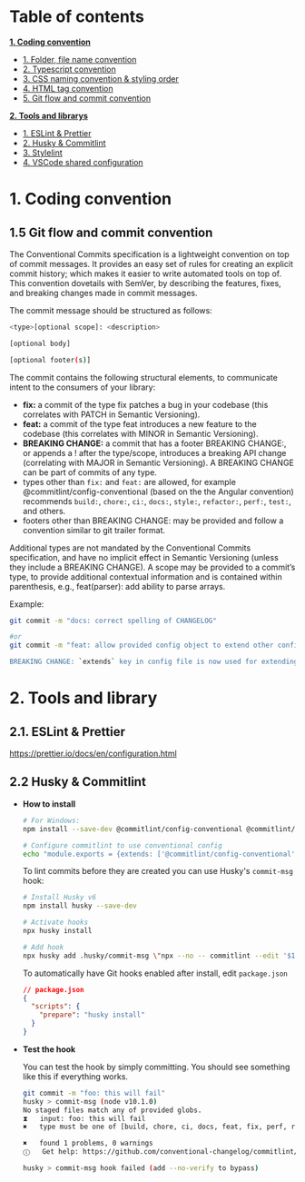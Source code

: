 # Table of contents

[**1. Coding convention**]()

- [1. Folder, file name convention]()
- [2. Typescript convention]()
- [3. CSS naming convention & styling order]()
- [4. HTML tag convention]()
- [5. Git flow and commit convention]()

[**2. Tools and librarys**]()

- [1. ESLint & Prettier]()
- [2. Husky & Commitlint]()
- [3. Stylelint]()
- [4. VSCode shared configuration]()

# **1. Coding convention**

## **1.5 Git flow and commit convention**

The Conventional Commits specification is a lightweight convention on top of commit messages. It provides an easy set of rules for creating an explicit commit history; which makes it easier to write automated tools on top of. This convention dovetails with SemVer, by describing the features, fixes, and breaking changes made in commit messages.

The commit message should be structured as follows:

```bash
<type>[optional scope]: <description>

[optional body]

[optional footer(s)]
```

The commit contains the following structural elements, to communicate intent to the consumers of your library:

- **fix:** a commit of the type fix patches a bug in your codebase (this correlates with PATCH in Semantic Versioning).
- **feat:** a commit of the type feat introduces a new feature to the codebase (this correlates with MINOR in Semantic Versioning).
- **BREAKING CHANGE:** a commit that has a footer BREAKING CHANGE:, or appends a ! after the type/scope, introduces a breaking API change (correlating with MAJOR in Semantic Versioning). A BREAKING CHANGE can be part of commits of any type.
- types other than `fix:` and `feat:` are allowed, for example @commitlint/config-conventional (based on the the Angular convention) recommends `build:`, `chore:`, `ci:`, `docs:`, `style:`, `refactor:`, `perf:`, `test:`, and others.
- footers other than BREAKING CHANGE: <description> may be provided and follow a convention similar to git trailer format.

Additional types are not mandated by the Conventional Commits specification, and have no implicit effect in Semantic Versioning (unless they include a BREAKING CHANGE). A scope may be provided to a commit’s type, to provide additional contextual information and is contained within parenthesis, e.g., feat(parser): add ability to parse arrays.

Example:
```bash
git commit -m "docs: correct spelling of CHANGELOG"

#or
git commit -m "feat: allow provided config object to extend other configs

BREAKING CHANGE: `extends` key in config file is now used for extending other config files"
```

# **2. Tools and library**



## **2.1. ESLint & Prettier**

https://prettier.io/docs/en/configuration.html

## **2.2 Husky & Commitlint**

- **How to install**

  ```bash
  # For Windows:
  npm install --save-dev @commitlint/config-conventional @commitlint/cli

  # Configure commitlint to use conventional config
  echo "module.exports = {extends: ['@commitlint/config-conventional']}" > commitlint.config.js
  ```

  To lint commits before they are created you can use Husky's `commit-msg` hook:

  ```bash
  # Install Husky v6
  npm install husky --save-dev

  # Activate hooks
  npx husky install

  # Add hook
  npx husky add .husky/commit-msg \"npx --no -- commitlint --edit '$1'\"

  ```

  To automatically have Git hooks enabled after install, edit `package.json`

  ```json
  // package.json
  {
    "scripts": {
      "prepare": "husky install"
    }
  }
  ```

- **Test the hook**

  You can test the hook by simply committing. You should see something like this if everything works.

  ```bash
  git commit -m "foo: this will fail"
  husky > commit-msg (node v10.1.0)
  No staged files match any of provided globs.
  ⧗   input: foo: this will fail
  ✖   type must be one of [build, chore, ci, docs, feat, fix, perf, refactor, revert, style, test] [type-enum]

  ✖   found 1 problems, 0 warnings
  ⓘ   Get help: https://github.com/conventional-changelog/commitlint/#what-is-commitlint

  husky > commit-msg hook failed (add --no-verify to bypass)
  ```
